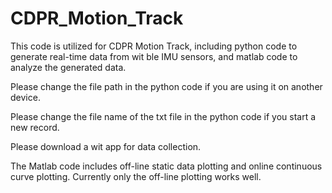 # CDPR_Motion_Track
This code is utilized for CDPR Motion Track, including python code to generate real-time data from wit ble IMU sensors, and matlab code to analyze the generated data.  

Please change the file path in the python code if you are using it on another device.  

Please change the file name of the txt file in the python code if you start a new record.  

Please download a wit app for data collection.  

The Matlab code includes off-line static data plotting and online continuous curve plotting. Currently only the off-line plotting works well.  

